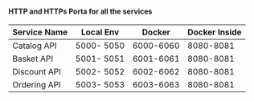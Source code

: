 
#### HTTP and HTTPs Porta for all the services 
|Service Name | Local Env| Docker | Docker Inside|
|-----|----|---|---|
|Catalog API | 5000- 5050 | 6000-6060 | 8080-8081 |
|Basket API | 5001- 5051 | 6001-6061 | 8080-8081 |
|Discount API | 5002- 5052 | 6002-6062 | 8080-8081 |
|Ordering API | 5003- 5053 | 6003-6063 | 8080-8081 |